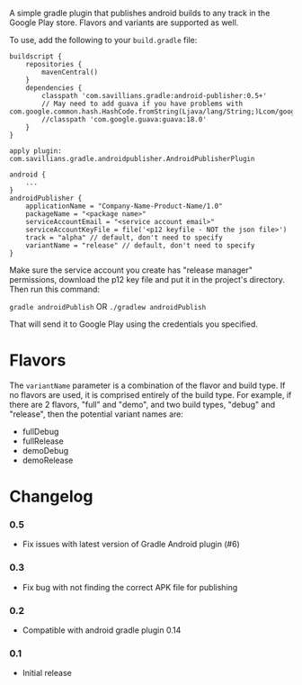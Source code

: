 A simple gradle plugin that publishes android builds to any track in the Google Play store.  Flavors and variants
are supported as well.

To use, add the following to your ```build.gradle``` file:

```
buildscript {
    repositories {
        mavenCentral()
    }
    dependencies {
        classpath 'com.savillians.gradle:android-publisher:0.5+'
        // May need to add guava if you have problems with com.google.common.hash.HashCode.fromString(Ljava/lang/String;)Lcom/google/common/hash/HashCode;
        //classpath 'com.google.guava:guava:18.0'
    }
}

apply plugin: com.savillians.gradle.androidpublisher.AndroidPublisherPlugin

android {
    ...
}
androidPublisher {
    applicationName = "Company-Name-Product-Name/1.0"
    packageName = "<package name>"
    serviceAccountEmail = "<service account email>"
    serviceAccountKeyFile = file('<p12 keyfile - NOT the json file>')
    track = "alpha" // default, don't need to specify
    variantName = "release" // default, don't need to specify
}
```

Make sure the service account you create has "release manager" permissions, download the p12 key file and put it in
the project's directory. Then run this command:

```gradle androidPublish```
OR
```./gradlew androidPublish```

That will send it to Google Play using the credentials you specified.

# Flavors

The `variantName` parameter is a combination of the flavor and build type.  If no flavors are used, it is comprised
entirely of the build type.  For example, if there are 2 flavors, "full" and "demo", and two build types, "debug" and
"release", then the potential variant names are:

* fullDebug
* fullRelease
* demoDebug
* demoRelease

# Changelog

### 0.5

* Fix issues with latest version of Gradle Android plugin (#6)

### 0.3

* Fix bug with not finding the correct APK file for publishing

### 0.2

* Compatible with android gradle plugin 0.14

### 0.1

* Initial release
